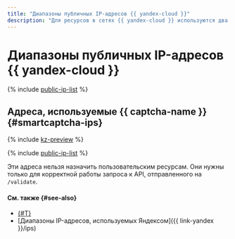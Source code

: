 ```yaml
---
title: "Диапазоны публичных IP-адресов {{ yandex-cloud }}"
description: "Для ресурсов в сетях {{ yandex-cloud }} используются два типа публичных IP-адресов: адреса ресурсов {{ yandex-cloud }} и адреса, которые используются {{ yandex-cloud }} для работы сервисов."
---
```


# Диапазоны публичных IP-адресов {{ yandex-cloud }}

{% include [public-ip-list](../../_includes/vpc/public-ip-list.md) %}

## Адреса, используемые {{ captcha-name }} {#smartcaptcha-ips}

{% include [kz-preview](../../_includes/kz-preview.md) %}

{% include [public-ip-list](../../_includes/smartcaptcha-ips.md) %}

Эти адреса нельзя назначить пользовательским ресурсам. Они нужны только для корректной работы запроса к API, отправленного на `/validate`.

#### См. также {#see-also}

* [{#T}](../../smartcaptcha/concepts/ips.md)
* [Диапазоны IP-адресов, используемых Яндексом]({{ link-yandex }}/ips)